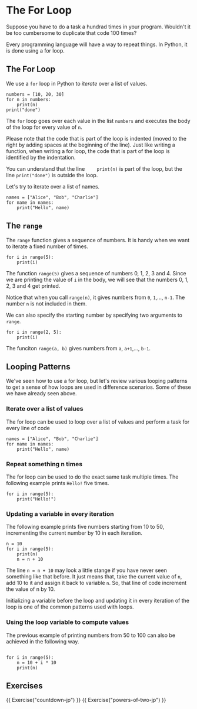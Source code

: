 # The For Loop

Suppose you have to do a task a hundrad times in your program. Wouldn't it be too cumbersome to duplicate that code 100 times?

Every programming language will have a way to repeat things. In Python, it is done using a for loop.

## The For Loop

We use a `for` loop in Python to _iterate_ over a list of values.

```{.python .joy .example}
numbers = [10, 20, 30]
for n in numbers:
    print(n)
print("done")
```

The `for` loop goes over each value in the list `numbers` and executes
the body of the loop for every value of `n`.

Please note that the code that is part of the loop is indented (moved
to the right by adding spaces at the beginning of the line). Just like
writing a function, when writing a for loop, the code that is part of
the loop is identified by the indentation.

You can understand that the line `    print(n)`  is part of the loop, but
the line `print("done")` is outside the loop.

Let's try to iterate over a list of names.

```{.python .joy .example}
names = ["Alice", "Bob", "Charlie"]
for name in names:
    print("Hello", name)
```

## The `range`

The `range` function gives a sequence of numbers. It is handy when we
want to iterate a fixed number of times.

```{.python .joy .example}
for i in range(5):
    print(i)
```

The function `range(5)` gives a sequence of numbers 0, 1, 2, 3 and 4. Since
we are printing the value of `i` in the body, we will see that the numbers
0, 1, 2, 3 and 4 get printed.

Notice that when you call `range(n)`, it gives numbers from `0`, `1`,..., `n-1`. The number `n` is not included in them.

We can also specify the starting number by specifying two arguments to `range`.

```{.python .joy .example}
for i in range(2, 5):
    print(i)
```

The funciton `range(a, b)` gives numbers from `a`, `a+1`,..., `b-1`.

## Looping Patterns

We've seen how to use a for loop, but let's review various looping
patterns to get a sense of how loops are used in difference scenarios.
Some of these we have already seen above.

### Iterate over a list of values

The for loop can be used to loop over a list of values and perform a
task for every line of code

```{.python .joy .example}
names = ["Alice", "Bob", "Charlie"]
for name in names:
    print("Hello", name)
```

### Repeat something n times

The for loop can be used to do the exact same task multiple times. The
following example prints `Hello!` five times.

```{.python .joy .example}
for i in range(5):
    print("Hello!")
```

### Updating a variable in every iteration

The following example prints five numbers starting from 10 to 50, incrementing
the current number by 10 in each iteration.

```{.python .joy .example}
n = 10
for i in range(5):
    print(n)
    n = n + 10
```

The line `n = n + 10` may look a little stange if you have never seen
something like that before. It just means that, take the current value
of `n`, add 10 to it and assign it back to variable `n`. So, that line
of code increment the value of n by 10.

Initializing a variable before the loop and updating it in every iteration
of the loop is one of the common patterns used with loops.

### Using the loop variable to compute values

The previous example of printing numbers from 50 to 100 can also be
achieved in the following way.

```{.python .joy .example}

for i in range(5):
    n = 10 + i * 10
    print(n)
```

## Exercises

{{ Exercise("countdown-jp") }}
{{ Exercise("powers-of-two-jp") }}
